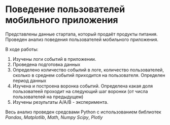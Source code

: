 # Поведение пользователей мобильного приложения

Представлены данные стартапа, который продаёт продукты питания. Проведен анализ поведения пользователей мобильного приложения.   

В ходе работы:  
1. Изучены логи событий в приложении.
2. Проведена подготовка данных
3. Определено количество собылий в логе, количество пользователей, сколько в среднем событий приходится на пользователя. Определен период данных  
4. Изучена и построена воронка событий. Определена какая доля пользоватеей проходит на следующий шаг воронки (от числа пользователей на предыдущем)
5. Изучены результаты A/A/B - эксперимента.  

Весь анализ проведен средсвами Python с использованием библиотек *Pandas*, *Matplotlib*, *Math*, *Numpy* *Scipy*, *Plotly*
